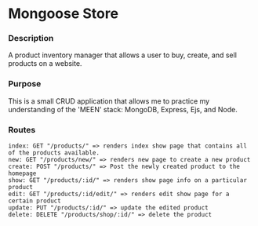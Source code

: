 # Mongoose Store
### Description
A product inventory manager that allows a user to buy, create, and sell products on a website. 

### Purpose
This is a small CRUD application that allows me to practice my understanding of the 'MEEN' stack: MongoDB, Express, Ejs, and Node.

### Routes
`index: GET "/products/" => renders index show page that contains all of the products available.` <br>
`new: GET "/products/new/" => renders new page to create a new product` <br>
`create: POST "/products/" => Post the newly created product to the homepage` <br>
`show: GET "/products/:id/" => renders show page info on a particular product` <br>
`edit: GET "/products/:id/edit/" => renders edit show page for a certain product` <br>
`update: PUT "/products/:id/" => update the edited product` <br>
`delete: DELETE "/products/shop/:id/" => delete the product` <br>